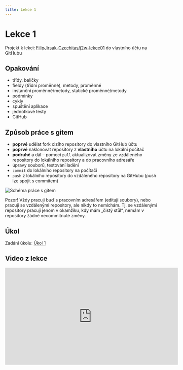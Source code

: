 ```yaml
---
title: Lekce 1
---
```

# Lekce 1

Projekt k lekci: [FilipJirsak-Czechitas/j2w-lekce01](https://github.com/FilipJirsak-Czechitas/j2w-lekce01) do vlastního účtu na GitHubu


## Opakování

- třídy, balíčky
- fieldy (třídní proměnné), metody, proměnné
- instanční proměnné/metody, statické proměnné/metody
- podmínky
- cykly
- spuštění aplikace
- jednotkové testy
- GitHub

## Způsob práce s gitem

- **poprvé** udělat fork cizího repository do vlastního GitHub účtu
- **poprvé** naklonovat repository z **vlastního** účtu na lokální počítač
- **podruhé** a dál – pomocí `pull` aktualizovat změny ze vzdáleného repository do lokálního repository a do pracovního adresáře
- úpravy souborů, testování ladění
- `commit` do lokálního repository na počítači
- `push` z lokálního repository do vzdáleného repository na GitHubu (push lze spojit s commitem)

![Schéma práce s gitem](img/lekce-1/git.svg)

Pozor! Vždy pracuji buď s pracovním adresářem (edituji soubory), nebo pracuji se vzdálenými repository, ale nikdy to nemíchám. Tj. se vzdálenými repository pracuji jenom v okamžiku, kdy mám „čistý stůl“, nemám v repository žádné necommitnuté změny.

## Úkol
Zadání úkolu: [Úkol 1](lekce-1-ukol-1.html)

## Video z lekce
<iframe width="560" height="315" src="https://www.youtube.com/embed/0ZqReNU3O0o" title="YouTube video player" frameborder="0" allow="accelerometer; autoplay; clipboard-write; encrypted-media; gyroscope; picture-in-picture" allowfullscreen></iframe>
